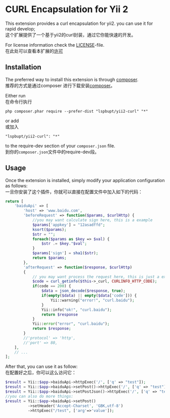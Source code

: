 CURL Encapsulation for Yii 2
========================

This extension provides a curl encapsulation for yii2. you can use it for rapid develop;  
这个扩展提供了一个基于yii2的curl封装，通过它你能快速的开发。  

For license information check the [LICENSE](LICENSE.md)-file.  
在此处可以查看本扩展的[许可](LICENSE.md)


Installation
------------

The preferred way to install this extension is through [composer](http://getcomposer.org/download/).  
推荐的方式是通过composer 进行下载安装[composer](http://getcomposer.org/download/)。  

Either run  
在命令行执行  
```
php composer.phar require --prefer-dist "lspbupt/yii2-curl" "*"
```

or add   
或加入

```
"lspbupt/yii2-curl": "*"
```

to the require-dev section of your `composer.json` file.  
到你的`composer.json`文件中的require-dev段。  

Usage
-----

Once the extension is installed, simply modify your application configuration as follows:  
一旦你安装了这个插件，你就可以直接在配置文件中加入如下的代码：  

```php
return [
    'baiduApi' => [
        'host' => 'www.baidu.com',
        'beforeRequest' => function($params, $curlHttp) {
            //you may want calculate sign here, this is a example
            $params['appkey'] = "12asadffd";
            ksort($params);
            $str = "";
            foreach($params as $key => $val) {
                $str .= $key."$val";
            }
            $params['sign'] = sha1($str);
            return $params; 
        },
        'afterRequest' => function($response, $curlHttp)
        {
            // you may want process the request here, this is just a example
            $code = curl_getinfo($this->_curl, CURLINFO_HTTP_CODE);
            if(code == 200) {
                $data = json_decode($response, true);
                if(empty($data) || empty($data['code'])) {
                    Yii::warning("error!", "curl.baidu");
                }
                Yii::info("ok!", "curl.baidu");
                return $response
            }
            Yii::error("error", "curl.baidu");
            return $response;
        }
        //'protocol' => 'http',
        //'port' => 80,
    ],
    // ...
];
```

After that, you can use it as follow:  
在配置好之后，你可以这么访问它：
```php
$result = Yii::$app->baiduApi->httpExec('/', ['q' => "test"]);
$result = Yii::$app->baiduApi->setPost()->httpExec('/', ['q' => "test"]);
$result = Yii::$app->baiduApi->setPostJson()->httpExec('/', ['q' => "test"]);
//you can also do more things:
$result = Yii::$app->baiduApi->setPost()
          ->setHeader('Accept-Charset', 'GBK,utf-8')
          ->httpExec("/test", ['arg'=>'value']);
```

